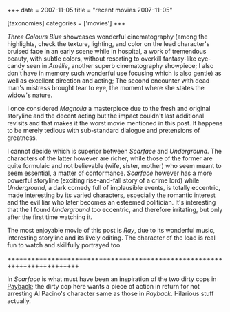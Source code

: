 +++
date = 2007-11-05
title = "recent movies 2007-11-05"

[taxonomies]
categories = ['movies']
+++

*Three Colours Blue* showcases wonderful cinematography (among the
highlights, check the texture, lighting, and color on the lead
character\'s bruised face in an early scene while in hospital, a work of
tremendous beauty, with subtle colors, without resorting to overkill
fantasy-like eye-candy seen in *Amélie*, another superb cinematography
showpiece; I also don\'t have in memory such wonderful use focusing
which is also gentle) as well as excellent direction and acting; The
second encounter with dead man\'s mistress brought tear to eye, the
moment where she states the widow\'s nature.

I once considered *Magnolia* a masterpiece due to the fresh and original
storyline and the decent acting but the impact couldn\'t last additional
revisits and that makes it the worst movie mentioned in this post. It
happens to be merely tedious with sub-standard dialogue and pretensions
of greatness.

I cannot decide which is superior between *Scarface* and *Underground*.
The characters of the latter however are richer, while those of the
former are quite formulaic and not believable (wife, sister, mother) who
seem meant to seem essential, a matter of conformance. *Scarface*
however has a more powerful storyline (exciting rise-and-fall story of a
crime lord) while *Underground*, a dark comedy full of implausible
events, is totally eccentric, made interesting by its varied characters,
especially the romantic interest and the evil liar who later becomes an
esteemed politician. It\'s interesting that the I found *Underground*
too eccentric, and therefore irritating, but only after the first time
watching it.

The most enjoyable movie of this post is *Ray*, due to its wonderful
music, interesting storyline and its lively editing. The character of
the lead is real fun to watch and skillfully portrayed too.

++++++++++++++++++++++++++++++++++++++++++++++++++++++++++++++++++++++++

In *Scarface* is what must have been an inspiration of the two dirty
cops in [Payback]; the dirty cop here wants a piece of action in return
for not arresting Al Pacino\'s character same as those in *Payback*.
Hilarious stuff actually.

  [Payback]: http://movies.tshepang.net/payback-1999
